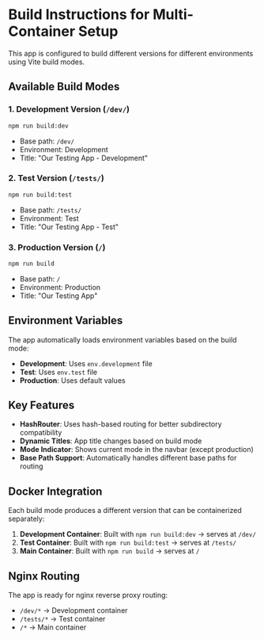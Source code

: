 # Build Instructions for Multi-Container Setup

This app is configured to build different versions for different environments using Vite build modes.

## Available Build Modes

### 1. Development Version (`/dev/`)
```bash
npm run build:dev
```
- Base path: `/dev/`
- Environment: Development
- Title: "Our Testing App - Development"

### 2. Test Version (`/tests/`)
```bash
npm run build:test
```
- Base path: `/tests/`
- Environment: Test
- Title: "Our Testing App - Test"

### 3. Production Version (`/`)
```bash
npm run build
```
- Base path: `/`
- Environment: Production
- Title: "Our Testing App"

## Environment Variables

The app automatically loads environment variables based on the build mode:

- **Development**: Uses `env.development` file
- **Test**: Uses `env.test` file
- **Production**: Uses default values

## Key Features

- **HashRouter**: Uses hash-based routing for better subdirectory compatibility
- **Dynamic Titles**: App title changes based on build mode
- **Mode Indicator**: Shows current mode in the navbar (except production)
- **Base Path Support**: Automatically handles different base paths for routing

## Docker Integration

Each build mode produces a different version that can be containerized separately:

1. **Development Container**: Built with `npm run build:dev` → serves at `/dev/`
2. **Test Container**: Built with `npm run build:test` → serves at `/tests/`
3. **Main Container**: Built with `npm run build` → serves at `/`

## Nginx Routing

The app is ready for nginx reverse proxy routing:
- `/dev/*` → Development container
- `/tests/*` → Test container
- `/*` → Main container
